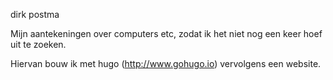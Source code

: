 
dirk postma

Mijn aantekeningen over computers etc, zodat ik 
het niet nog een keer hoef uit te zoeken.

Hiervan bouw ik met hugo (http://www.gohugo.io)
vervolgens een website.


